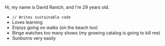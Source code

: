 Hi, my name is David Ranich, and I'm 29 years old.

- `// Writes sustainable code`
- Loves learning 
- Enjoys going on walks (on the beach too)
- Binge watches too many shows (my growing catalog is going to kill me)
- Sunburns very easily
